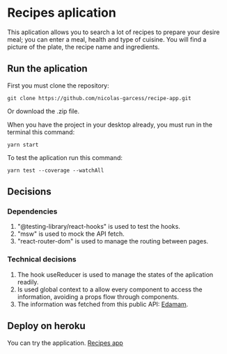 # Recipes aplication

This aplication allows you to search a lot of recipes to prepare your desire meal; you can enter a meal, health and type of cuisine. You will find a picture of the plate, the recipe name and ingredients.

## Run the aplication

First you must clone the repository:

```
git clone https://github.com/nicolas-garcess/recipe-app.git
```

Or download the .zip file.

When you have the project in your desktop already, you must run in the terminal this command:

```
yarn start
```

To test the aplication run this command:

```
yarn test --coverage --watchAll
```

## Decisions

### Dependencies

1. "@testing-library/react-hooks" is used to test the hooks.
2. "msw" is used to mock the API fetch.
3. "react-router-dom" is used to manage the routing between pages.

### Technical decisions

1. The hook useReducer is used to manage the states of the aplication readily. 
2. Is used global context to a allow every component to access the information, avoiding a props flow through components.
3. The information was fetched from this public API: [Edamam](https://developer.edamam.com/).

## Deploy on heroku

You can try the application. [Recipes app](https://cookerybook-app.herokuapp.com/)


